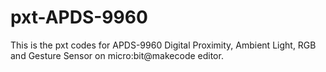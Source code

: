 # pxt-APDS-9960
This is the pxt codes for APDS-9960 Digital Proximity, Ambient Light, RGB and Gesture Sensor on micro:bit@makecode editor.
